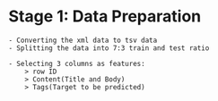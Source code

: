 # Stage 1: Data Preparation 
    - Converting the xml data to tsv data
    - Splitting the data into 7:3 train and test ratio

    - Selecting 3 columns as features: 
        > row ID
        > Content(Title and Body)
        > Tags(Target to be predicted)

    